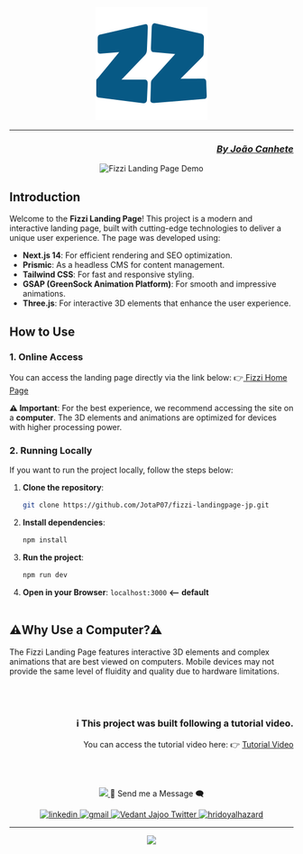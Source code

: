 

<div align="center">
    <img src="https://raw.githubusercontent.com/JotaP07/fizzi-landingpage-jp/1267d767275398d222cd39b8176437214afc2b89/src/app/icon.svg"/>
    <hr>
    <div align="end">
        <h3>
            <a href="https://github.com/JotaP07" target="_blank">
             <em>By João Canhete</em> 
            </a>
        </h3>
    </div>
</div>

<div align="center">
    <img src="https://github.com/JotaP07/fizzi-landingpage-jp/blob/master/fizzi-gif.gif?raw=true" alt="Fizzi Landing Page Demo" />
</div>

## **Introduction**

Welcome to the **Fizzi Landing Page**! This project is a modern and interactive landing page, built with cutting-edge technologies to deliver a unique user experience. The page was developed using:

- **Next.js 14**: For efficient rendering and SEO optimization.
- **Prismic**: As a headless CMS for content management.
- **Tailwind CSS**: For fast and responsive styling.
- **GSAP (GreenSock Animation Platform)**: For smooth and impressive animations.
- **Three.js**: For interactive 3D elements that enhance the user experience.


## **How to Use**

### **1. Online Access**
You can access the landing page directly via the link below: 
👉<a href="https://fizzi-landingpage-jp.vercel.app/"> Fizzi Home Page </a>

**⚠️ Important**: For the best experience, we recommend accessing the site on a **computer**. The 3D elements and animations are optimized for devices with higher processing power.


### **2. Running Locally**
If you want to run the project locally, follow the steps below:

1. **Clone the repository**:
   ```bash
   git clone https://github.com/JotaP07/fizzi-landingpage-jp.git
   
2. **Install dependencies**:
   ```bash
   npm install
   
3. **Run the project**:
   ```bash
   npm run dev
   
4. **Open in your Browser**:  ``` localhost:3000 ```  **<-- default**
<br></br>

## **⚠️Why Use a Computer?⚠️**
The Fizzi Landing Page features interactive 3D elements and complex animations that are best viewed on computers.
Mobile devices may not provide the same level of fluidity and quality due to hardware limitations.
<br></br>
<br></br>

<div align="end">
    <h3>ℹ️ This project was built following a tutorial video.</h3>
You can access the tutorial video here:
👉 <a  href="https://www.youtube.com/watch?v=RKQqrNyAC6k&t=19030s">Tutorial Video</a>
</div>

<br></br>


<p align="center">
   <a href="https://github.com/DenverCoder1/readme-typing-svg">
    <img src="https://readme-typing-svg.herokuapp.com?font=Cairo+Play&color=D3D3D3&size=40&center=true&vCenter=true&width=1000&height=80&lines=-+Hey,+Do+You+Want+to+Talk+to+Me?+-;-+Contact+Profiles+Below+-;-+I+Hope+You+Liked+My+Profile!+ッ+-;++;">
  </a>
   💬 Send me a Message 🗨️
</p>
<p align="center">
  <a href="https://www.linkedin.com/in/joão-pedro-canhete-34460b236/" target="_blank">
    <img src="https://user-images.githubusercontent.com/88904952/234979284-68c11d7f-1acc-4f0c-ac78-044e1037d7b0.png" alt="linkedin" height="50" width="50" />
  </a>
  <a href="mailto:jpcanhete.contact@gmail.com" target="_blank">
    <img src="https://github.com/Mo-Alsehli/Mo-Alsehli/assets/98949843/6d935082-a6bb-4f5d-be13-87b821d8421c" alt="gmail" height="50" width="50" />
  </a>
  <a href="https://x.com/JpDev_" target="_blank">
    <img alt="Vedant Jajoo Twitter" width="50" src="https://raw.githubusercontent.com/edent/SuperTinyIcons/099dc12b59179d07d534069bc8551718f786d91a/images/svg/twitter.svg" />
  </a>
  <a href="https://www.instagram.com/joao.canhete/" target="_blank">
    <img src="https://raw.githubusercontent.com/rahuldkjain/github-profile-readme-generator/master/src/images/icons/Social/instagram.svg" alt="hridoyalhazard" height="50" width="50" />
  </a>
</p>
<hr>
<p align="center">
   <img src="https://github.com/JotaP07/JotaP07/blob/master/logoAtt.png" width="100" > 
</p>

